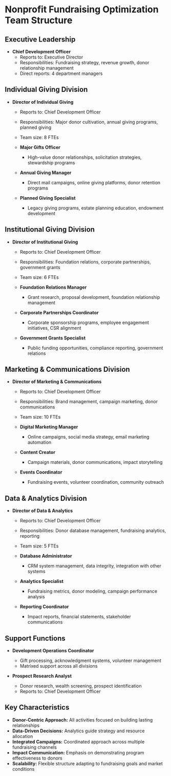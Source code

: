 # Nonprofit Fundraising Optimization Team Structure

## Executive Leadership
- **Chief Development Officer**
  - Reports to: Executive Director
  - Responsibilities: Fundraising strategy, revenue growth, donor relationship management
  - Direct reports: 4 department managers

## Individual Giving Division
- **Director of Individual Giving**
  - Reports to: Chief Development Officer
  - Responsibilities: Major donor cultivation, annual giving programs, planned giving
  - Team size: 8 FTEs

  - **Major Gifts Officer**
    - High-value donor relationships, solicitation strategies, stewardship programs
  - **Annual Giving Manager**
    - Direct mail campaigns, online giving platforms, donor retention programs
  - **Planned Giving Specialist**
    - Legacy giving programs, estate planning education, endowment development

## Institutional Giving Division
- **Director of Institutional Giving**
  - Reports to: Chief Development Officer
  - Responsibilities: Foundation relations, corporate partnerships, government grants
  - Team size: 6 FTEs

  - **Foundation Relations Manager**
    - Grant research, proposal development, foundation relationship management
  - **Corporate Partnerships Coordinator**
    - Corporate sponsorship programs, employee engagement initiatives, CSR alignment
  - **Government Grants Specialist**
    - Public funding opportunities, compliance reporting, government relations

## Marketing & Communications Division
- **Director of Marketing & Communications**
  - Reports to: Chief Development Officer
  - Responsibilities: Brand management, campaign marketing, donor communications
  - Team size: 10 FTEs

  - **Digital Marketing Manager**
    - Online campaigns, social media strategy, email marketing automation
  - **Content Creator**
    - Campaign materials, donor communications, impact storytelling
  - **Events Coordinator**
    - Fundraising events, volunteer coordination, community outreach

## Data & Analytics Division
- **Director of Data & Analytics**
  - Reports to: Chief Development Officer
  - Responsibilities: Donor database management, fundraising analytics, reporting
  - Team size: 5 FTEs

  - **Database Administrator**
    - CRM system management, data integrity, integration with other systems
  - **Analytics Specialist**
    - Fundraising metrics, donor modeling, campaign performance analysis
  - **Reporting Coordinator**
    - Impact reports, financial statements, stakeholder communications

## Support Functions
- **Development Operations Coordinator**
  - Gift processing, acknowledgment systems, volunteer management
  - Matrixed support across all divisions

- **Prospect Research Analyst**
  - Donor research, wealth screening, prospect identification
  - Reports to: Chief Development Officer

## Key Characteristics
- **Donor-Centric Approach:** All activities focused on building lasting relationships
- **Data-Driven Decisions:** Analytics guide strategy and resource allocation
- **Integrated Campaigns:** Coordinated approach across multiple fundraising channels
- **Impact Communication:** Emphasis on demonstrating program effectiveness to donors
- **Scalability:** Flexible structure adapting to fundraising goals and market conditions
